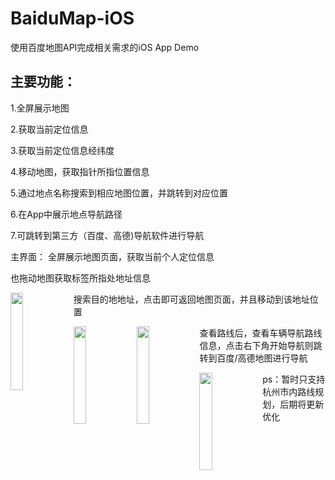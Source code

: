 # BaiduMap-iOS
使用百度地图API完成相关需求的iOS App Demo

## 主要功能：
1.全屏展示地图

2.获取当前定位信息

3.获取当前定位信息经纬度

4.移动地图，获取指针所指位置信息

5.通过地点名称搜索到相应地图位置，并跳转到对应位置

6.在App中展示地点导航路径

7.可跳转到第三方（百度、高德)导航软件进行导航



主界面：
全屏展示地图页面，获取当前个人定位信息

也拖动地图获取标签所指处地址信息

<img width='20%' src="https://github.com/danjiujiaohun/BaiduMap-iOS/assets/93069253/60c1b876-bc91-40a9-a81d-7b980b807936" style='width:20%;height:20%;float:left;'>

搜索目的地地址，点击即可返回地图页面，并且移动到该地址位置

<img width='20%' src="https://github.com/danjiujiaohun/BaiduMap-iOS/assets/93069253/94270f6f-526d-441e-a2c6-60e1dd69313f" style='width:20%;height:20%;float:left;'>

<img width='20%' src="https://github.com/danjiujiaohun/BaiduMap-iOS/assets/93069253/822bb02c-b67e-46bd-9fab-0a45b79b2b9c" style='width:20%;height:20%;float:left;'>


查看路线后，查看车辆导航路线信息，点击右下角开始导航则跳转到百度/高德地图进行导航

<img width='20%' src="https://github.com/danjiujiaohun/BaiduMap-iOS/assets/93069253/049f19e4-caa7-49bf-b849-062ac3f94936" style='width:20%;height:20%;float:left;'>

ps：暂时只支持杭州市内路线规划，后期将更新优化

